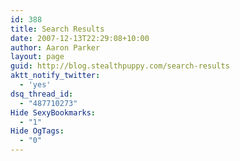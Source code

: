 ```yaml
---
id: 388
title: Search Results
date: 2007-12-13T22:29:08+10:00
author: Aaron Parker
layout: page
guid: http://blog.stealthpuppy.com/search-results
aktt_notify_twitter:
  - 'yes'
dsq_thread_id:
  - "487710273"
Hide SexyBookmarks:
  - "1"
Hide OgTags:
  - "0"
---
```

<div id="cse-search-results">
</div>